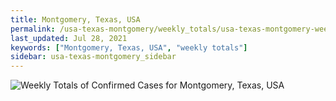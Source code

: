 ```yaml
---
title: Montgomery, Texas, USA
permalink: /usa-texas-montgomery/weekly_totals/usa-texas-montgomery-weekly_totals.html
last_updated: Jul 28, 2021
keywords: ["Montgomery, Texas, USA", "weekly totals"]
sidebar: usa-texas-montgomery_sidebar
---
```


![Weekly Totals of Confirmed Cases for Montgomery, Texas, USA](/covid_tracker/images/graphs/usa-texas-montgomery-weekly_totals_graph.png)
